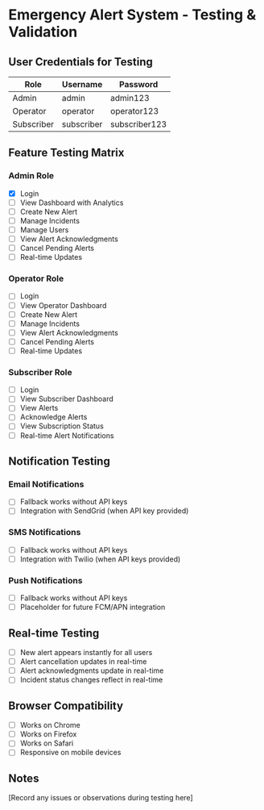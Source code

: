 # Emergency Alert System - Testing & Validation

## User Credentials for Testing

| Role | Username | Password |
|------|----------|----------|
| Admin | admin | admin123 |
| Operator | operator | operator123 |
| Subscriber | subscriber | subscriber123 |

## Feature Testing Matrix

### Admin Role
- [x] Login
- [ ] View Dashboard with Analytics
- [ ] Create New Alert
- [ ] Manage Incidents
- [ ] Manage Users
- [ ] View Alert Acknowledgments
- [ ] Cancel Pending Alerts
- [ ] Real-time Updates

### Operator Role
- [ ] Login
- [ ] View Operator Dashboard
- [ ] Create New Alert
- [ ] Manage Incidents
- [ ] View Alert Acknowledgments
- [ ] Cancel Pending Alerts
- [ ] Real-time Updates

### Subscriber Role
- [ ] Login
- [ ] View Subscriber Dashboard
- [ ] View Alerts
- [ ] Acknowledge Alerts
- [ ] View Subscription Status
- [ ] Real-time Alert Notifications

## Notification Testing

### Email Notifications
- [ ] Fallback works without API keys
- [ ] Integration with SendGrid (when API key provided)

### SMS Notifications
- [ ] Fallback works without API keys
- [ ] Integration with Twilio (when API keys provided)

### Push Notifications
- [ ] Fallback works without API keys
- [ ] Placeholder for future FCM/APN integration

## Real-time Testing
- [ ] New alert appears instantly for all users
- [ ] Alert cancellation updates in real-time
- [ ] Alert acknowledgments update in real-time
- [ ] Incident status changes reflect in real-time

## Browser Compatibility
- [ ] Works on Chrome
- [ ] Works on Firefox
- [ ] Works on Safari
- [ ] Responsive on mobile devices

## Notes
[Record any issues or observations during testing here]

